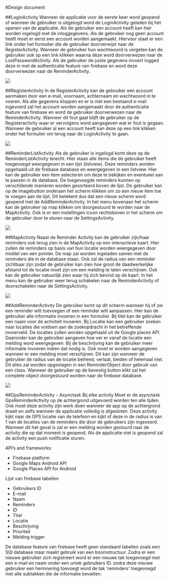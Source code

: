 #Design document

##LoginActivity
Wanneer de applicatie voor de eerste keer word geopend of wanneer de gebruiker is uitgelogd word de LoginActivity geladen bij het openen van de applicatie. Als de gebruiker een account heeft kan hier worden ingelogd met de inloggegevens. Als de gebruiker nog geen account heeft moet er eerst een account worden aangemaakt. Hiervoor staat er een link onder het formulier die de gebruiker doorverwijst naar de RegisterActivity. Wanneer de gebruiker hun wachtwoord is vergeten kan de gebruiker ook op een link klikken waarna deze word doorverwezen naar de LostPasswordActivity. Als de gebruiker de juiste gegevens invoert logged deze in met de authenticatie feature van firebase en word deze doorverwezen naar de ReminderActivity.

![](doc/LoginActivity.png)

##RegisterActivity
In de RegisterActivity kan de gebruiker een account aanmaken door een e-mail, voornaam, achternaam en wachtwoord in te voeren.  Als alle gegevens kloppen en er is niet een bestaand e-mail ingevoerd zal het account worden aangemaakt door de authenticatie feature van firebase en word de gebruiker doorverwezen naar de ReminderActivity. Wanneer dit fout gaat blijft de gebruiker op de Registeractivity waar er vervolgens word aangegeven wat er fout is gegaan. Wanneer de gebruiker al een account heeft kan deze op een link klikken onder het formulier om terug naar de LoginActivity te gaan.

![](doc/RegisterActivity.png)

##ReminderListActivity
Als de gebruiker is ingelogd komt deze op de ReminderListActivity terecht. Hier staan alle items die de gebruiker heeft toegevoegd weergegeven in een lijst (listview). Deze reminders worden opgehaald uit de firebase database en weergegeven in een listview. Hier kan de gebruiker een item selecteren om deze te bekijken en eventueel aan te passen in de database. De toegevoegde reminders kunnen op verschillende manieren worden gesorteerd boven de lijst. De gebruiker kan op de imagebutton onderaan het scherm klikken om zo een nieuw item toe te voegen aan de lijst. Dit betekent dus dat een nieuw scherm word geopend met de AddReminderActivity. In het menu bovenaan het scherm kan de gebruiker op map klikken om doorgestuurd te worden naar de MapActivity. Ook is er een instellingen icoon rechtsboven in het scherm om de gebruiker door te sturen naar de SettingsActivity.

![](doc/ReminderListActivity.png)

##MapActivity
Naast de Reminder Activity kan de gebruiker zijn/haar reminders ook terug zien in de MapActivity op een interactieve kaart. Hier zullen de reminders op basis van hun locatie worden weergegeven door middel van een pointer. De map zal worden ingeladen samen met de reminders die in de database staan. Ook zal de radius van een reminder zichtbaar zijn zodat de gebruiker kan zien hoe groot de daadwerkelijke afstand tot de locatie moet zijn om een melding te laten verschijnen. Ook kan de gebruiker natuurlijk zien waar hij zich bevind op de kaart. In het menu kan de gebruiker weer terug schakelen naar de ReminderActivity of doorschakelen naar de SettingsActivity.

![](doc/MapActivity.png)

##AddReminderActivity
De gebruiker komt op dit scherm wanneer hij of zei een reminder wilt toevoegen of een reminder wilt aanpassen.  Hier kan de gebruiker alle informatie invoeren in een formulier. Bij titel kan de gebruiker een naam voor de activiteit invoeren. Bij Locatie kan een gebruiker zoeken naar locaties die voldoen aan de zoekopdracht in het betreffende invoerveld. De locaties zullen worden opgehaald uit de Google places API. Daaronder kan de gebruiker aangeven hoe ver er vanaf de locatie een melding word weergegeven. Bij de beschrijving kan de gebruiker meer informatie invoeren indien dat nodig is. Ook moet er worden aangegeven wanneer er een melding moet verschijnen. Dit kan zijn wanneer de gebruiker de radius van de locatie betreed, verlaat, beiden of helemaal niet. Dit alles zal worden opgeslagen in een ReminderObject door gebruik van een class. Wanneer de gebruiker op de bevestig button klikt zal het complete object doorgestuurd worden naar de firebase database.

![](doc/ReminderAddActivity.png)

##GpsReminderActivity – Asynctask
Bij elke activity Moet er de asynctask GpsReminderActivity op de achtergrond uitgevoerd worden ten alle tijden. Ook moet deze activity zijn werk doen wanneer de app op de achtergrond draait en zelfs wanneer de applicatie volledig is afgesloten. Deze activity kijkt naar de GPS locatie van de telefoon en kijkt of deze in de radius is van 1 van de locaties van de reminders die door de gebruikers zijn ingevoerd. Wanneer dit het geval is zal er een melding worden gestuurd naar de activity die op dat moment is geopend. Als de applicatie niet is geopend zal de activity een push notificatie sturen. 
 


API’s and frameworks:
*	Firebase platform
*	Google Maps Android API
*	Google Places API for Android

Lijst van firebase tabellen
+	Gebruikers ID
 +	E-mail
 +	Naam
 +	Reminders
   +	ID
   +	Titel
   +	Locatie 
   +	Beschrijving
   +	Prioriteit
   +	Melding trigger 


De database feature van firebase heeft geen standaard tabellen zoals een SQl database maar maakt gebruik van een boomstructuur. Zodra er een nieuwe gebruiker zich registreert word er een nieuwe tak toegevoegd met een e-mail en naam onder een uniek gebruikers ID. zodra deze nieuwe gebruiker een herinnering toevoegt word de tak ‘reminders’ toegevoegd met alle subtakken die de informatie bevatten.
